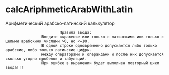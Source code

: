 # calcAriphmeticArabWithLatin

Арифметический арабско-латинский калькулятор

                            Правила ввода:
                    Введите выражение или только с латинскими или только с целыми арабскими числами >0, но <=10.
                    В одной строке одновременно допускаются либо только арабские, либо только латинские цифры.
                    между операторами и операндами и после них допускается сколько угодно пробелов и табуляций.                                        
                    При ошибке в выражении будет выполнен повторный цикл ввода!!!

